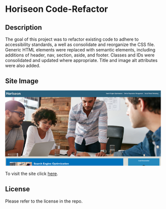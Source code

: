 # Horiseon Code-Refactor

## Description 
The goal of this project was to refactor existing code to adhere to accessibility standards, a well as consolidate and reorganize the CSS file. Generic HTML elements were replaced with semantic elements, including additions of header, nav, section, aside, and footer. Classes and IDs were consolidated and updated where appropriate. Title and image alt attributes were also added.

## Site Image
![Horiseon website preview](./assets/images/horiseon-website-screenshot.png)

To visit the site click [here](https://samanthajanedavidson.github.io/Code-Refactor/#social-media-marketing). 

## License
Please refer to the license in the repo.